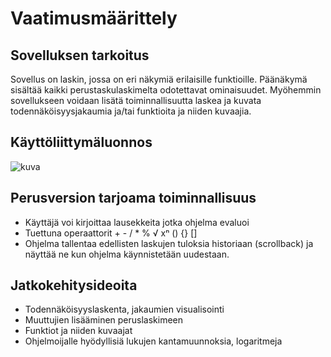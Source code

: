 # Vaatimusmäärittely
## Sovelluksen tarkoitus
Sovellus on laskin, jossa on eri näkymiä erilaisille funktioille. Päänäkymä 
sisältää kaikki perustaskulaskimelta odotettavat ominaisuudet. Myöhemmin sovellukseen voidaan lisätä toiminnallisuutta laskea ja kuvata todennäköisyysjakaumia ja/tai funktioita ja niiden kuvaajia.

## Käyttöliittymäluonnos
![kuva](http://tomko.kapsi.fi/img/uicrop.png)

## Perusversion tarjoama toiminnallisuus
* Käyttäjä voi kirjoittaa lausekkeita jotka ohjelma evaluoi
* Tuettuna operaattorit + - / * % √ xⁿ () {} []
* Ohjelma tallentaa edellisten laskujen tuloksia historiaan (scrollback) ja 
näyttää ne kun ohjelma käynnistetään uudestaan.

## Jatkokehitysideoita
* Todennäköisyyslaskenta, jakaumien visualisointi
* Muuttujien lisääminen peruslaskimeen
* Funktiot ja niiden kuvaajat
* Ohjelmoijalle hyödyllisiä lukujen kantamuunnoksia, logaritmeja
